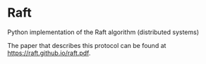 # Raft
Python implementation of the Raft algorithm (distributed systems)

The paper that describes this protocol can be found at https://raft.github.io/raft.pdf.
